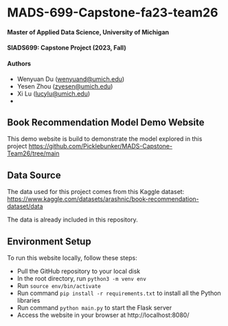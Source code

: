 # MADS-699-Capstone-fa23-team26

#### Master of Applied Data Science, University of Michigan

#### SIADS699: Capstone Project (2023, Fall)

#### Authors

* Wenyuan Du (wenyuand@umich.edu)
* Yesen Zhou (zyesen@umich.edu)
* Xi Lu (lucylu@umich.edu)
* 

## Book Recommendation Model Demo Website

This demo website is build to demonstrate the model explored in this project https://github.com/Picklebunker/MADS-Capstone-Team26/tree/main


## Data Source

The data used for this project comes from this Kaggle dataset: https://www.kaggle.com/datasets/arashnic/book-recommendation-dataset/data

The data is already included in this repository.

## Environment Setup
To run this website locally, follow these steps:
* Pull the GitHub repository to your local disk
* In the root directory, run `python3 -m venv env` 
* Run `source env/bin/activate`
* Run command `pip install -r requirements.txt` to install all the Python libraries
* Run command `python main.py` to start the Flask server
* Access the website in your browser at http://localhost:8080/
